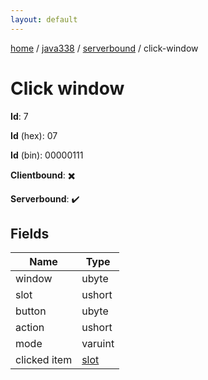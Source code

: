 ```yaml
---
layout: default
---
```


[home](/)  /  [java338](/protocol/java338)  /  [serverbound](/protocol/java338/serverbound)  /  click-window

# Click window

**Id**: 7

**Id** (hex): 07

**Id** (bin): 00000111

**Clientbound**: ✖️

**Serverbound**: ✔️

## Fields

Name | Type
---|---
window | ubyte
slot | ushort
button | ubyte
action | ushort
mode | varuint
clicked item | [slot](/protocol/java338/types/slot)
